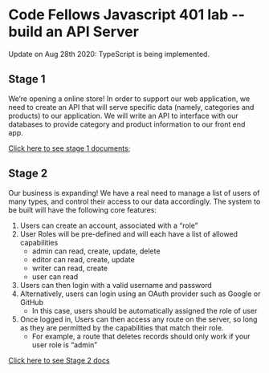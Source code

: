 # Code Fellows Javascript 401 lab -- build an API Server

Update on Aug 28th 2020:
TypeScript is being implemented.

## Stage 1

We’re opening a online store! In order to support our web application, we need to create an API that will serve specific data (namely, categories and products) to our application. We will write an API to interface with our databases to provide category and product information to our front end app.

[Click here to see stage 1 documents](phase_docs/store_backend/readme.md);

## Stage 2

Our business is expanding! We have a real need to manage a list of users of many types, and control their access to our data accordingly. The system to be built will have the following core features:

1. Users can create an account, associated with a “role”
2. User Roles will be pre-defined and will each have a list of allowed capabilities
     - admin can read, create, update, delete
     - editor can read, create, update
     - writer can read, create
     - user can read
3. Users can then login with a valid username and password
4. Alternatively, users can login using an OAuth provider such as Google or GitHub
    - In this case, users should be automatically assigned the role of user
5. Once logged in, Users can then access any route on the server, so long as they are permitted by the capabilities that match their role.
    - For example, a route that deletes records should only work if your user role is “admin”

[Click here to see Stage 2 docs](phase_docs/Authentication/readme.md)
